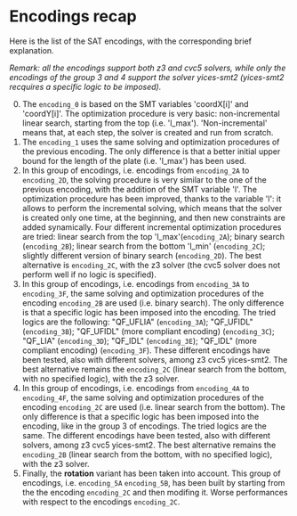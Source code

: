# Encodings recap
Here is the list of the SAT encodings, with the corresponding brief explanation.

*Remark: all the encodings support both z3 and cvc5 solvers, while only the encodings of the group $3$ and $4$ support the solver yices-smt2 (yices-smt2 recquires a specific logic to be imposed).*

0. The `encoding_0` is based on the SMT variables 'coordX[i]' and 'coordY[i]'. The optimization procedure is very basic: non-incremental linear search, starting from the top (i.e. 'l_max'). 'Non-incremental' means that, at each step, the solver is created and run from scratch.
1. The `encoding_1` uses the same solving and optimization procedures of the previous encoding. The only difference is that a better initial upper bound for the length of the plate (i.e. 'l_max') has been used.
2. In this group of encodings, i.e. encodings from `encoding_2A` to `encoding_2D`, the solving procedure is very similar to the one of the previous encoding, with the addition of the SMT variable 'l'. The optimization procedure has been improved, thanks to the variable 'l': it allows to perform the incremental solving, which means that the solver is created only one time, at the beginning, and then new constraints are added synamically. Four different incremental optimization procedures are tried: linear search from the top 'l_max'(`encoding_2A`); binary search (`encoding_2B`); linear search from the bottom 'l_min' (`encoding_2C`); slightly different version of binary search (`encoding_2D`). The best alternative is `encoding_2C`, with the z3 solver (the cvc5 solver does not perform well if no logic is specified).
3. In this group of encodings, i.e. encodings from `encoding_3A` to `encoding_3F`, the same solving and optimization procedures of the encoding `encoding_2B` are used (i.e. binary search). The only difference is that a specific logic has been imposed into the encoding. The tried logics are the following: "QF_UFLIA" (`encoding_3A`); "QF_UFIDL" (`encoding_3B`); "QF_UFIDL" (more compliant encoding) (`encoding_3C`); "QF_LIA" (`encoding_3D`); "QF_IDL" (`encoding_3E`); "QF_IDL" (more compliant encoding) (`encoding_3F`). These different encodings have been tested, also with different solvers, among z3 cvc5 yices-smt2. The best alternative remains the `encoding_2C` (linear search from the bottom, with no specified logic), with the z3 solver.
4. In this group of encodings, i.e. encodings from `encoding_4A` to `encoding_4F`, the same solving and optimization procedures of the encoding `encoding_2C` are used (i.e. linear search from the bottom). The only difference is that a specific logic has been imposed into the encoding, like in the group $3$ of encodings. The tried logics are the same. The different encodings have been tested, also with different solvers, among z3 cvc5 yices-smt2. The best alternative remains the `encoding_2B` (linear search from the bottom, with no specified logic), with the z3 solver.
5. Finally, the **rotation** variant has been taken into account. This group of encodings, i.e. `encoding_5A` `encoding_5B`, has been built by starting from the the encoding `encoding_2C` and then modifing it. Worse performances with respect to the encodings `encoding_2C`.
